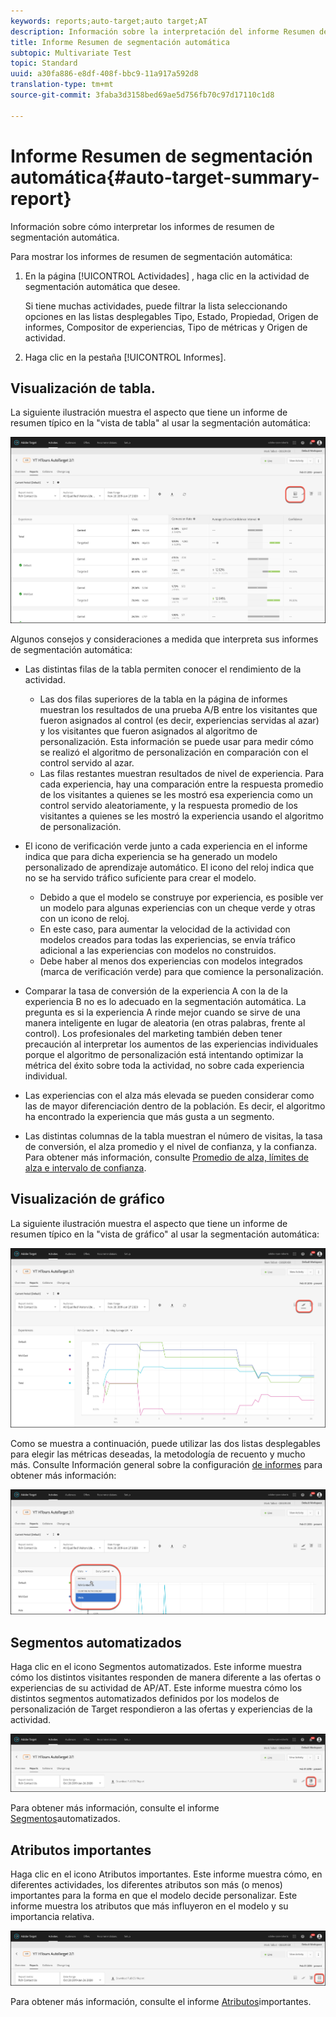 ```yaml
---
keywords: reports;auto-target;auto target;AT
description: Información sobre la interpretación del informe Resumen de segmentación automática.
title: Informe Resumen de segmentación automática
subtopic: Multivariate Test
topic: Standard
uuid: a30fa886-e8df-408f-bbc9-11a917a592d8
translation-type: tm+mt
source-git-commit: 3faba3d3158bed69ae5d756fb70c97d17110c1d8

---
```



# Informe Resumen de segmentación automática{#auto-target-summary-report}

Información sobre cómo interpretar los informes de resumen de segmentación automática.

Para mostrar los informes de resumen de segmentación automática:

1. En la página [!UICONTROL Actividades] , haga clic en la actividad de segmentación automática que desee.

   Si tiene muchas actividades, puede filtrar la lista seleccionando opciones en las listas desplegables Tipo, Estado, Propiedad, Origen de informes, Compositor de experiencias, Tipo de métricas y Origen de actividad.

1. Haga clic en la pestaña [!UICONTROL Informes].

## Visualización de tabla. 

La siguiente ilustración muestra el aspecto que tiene un informe de resumen típico en la &quot;vista de tabla&quot; al usar la segmentación automática:

![Informe de vista de tabla de segmentación automática](/help/c-reports/assets/at-table-view.png)

Algunos consejos y consideraciones a medida que interpreta sus informes de segmentación automática:

* Las distintas filas de la tabla permiten conocer el rendimiento de la actividad.

   * Las dos filas superiores de la tabla en la página de informes muestran los resultados de una prueba A/B entre los visitantes que fueron asignados al control (es decir, experiencias servidas al azar) y los visitantes que fueron asignados al algoritmo de personalización. Esta información se puede usar para medir cómo se realizó el algoritmo de personalización en comparación con el control servido al azar.
   * Las filas restantes muestran resultados de nivel de experiencia. Para cada experiencia, hay una comparación entre la respuesta promedio de los visitantes a quienes se les mostró esa experiencia como un control servido aleatoriamente, y la respuesta promedio de los visitantes a quienes se les mostró la experiencia usando el algoritmo de personalización.

* El icono de verificación verde junto a cada experiencia en el informe indica que para dicha experiencia se ha generado un modelo personalizado de aprendizaje automático. El icono del reloj indica que no se ha servido tráfico suficiente para crear el modelo.

   * Debido a que el modelo se construye por experiencia, es posible ver un modelo para algunas experiencias con un cheque verde y otras con un icono de reloj.
   * En este caso, para aumentar la velocidad de la actividad con modelos creados para todas las experiencias, se envía tráfico adicional a las experiencias con modelos no construidos.
   * Debe haber al menos dos experiencias con modelos integrados (marca de verificación verde) para que comience la personalización.

* Comparar la tasa de conversión de la experiencia A con la de la experiencia B no es lo adecuado en la segmentación automática. La pregunta es si la experiencia A rinde mejor cuando se sirve de una manera inteligente en lugar de aleatoria (en otras palabras, frente al control). Los profesionales del marketing también deben tener precaución al interpretar los aumentos de las experiencias individuales porque el algoritmo de personalización está intentando optimizar la métrica del éxito sobre toda la actividad, no sobre cada experiencia individual.
* Las experiencias con el alza más elevada se pueden considerar como las de mayor diferenciación dentro de la población. Es decir, el algoritmo ha encontrado la experiencia que más gusta a un segmento.
* Las distintas columnas de la tabla muestran el número de visitas, la tasa de conversión, el alza promedio y el nivel de confianza, y la confianza. Para obtener más información, consulte [Promedio de alza, límites de alza e intervalo de confianza](/help/c-reports/c-report-settings/average-lift-bounds-and-confidence-interval.md).

## Visualización de gráfico

La siguiente ilustración muestra el aspecto que tiene un informe de resumen típico en la &quot;vista de gráfico&quot; al usar la segmentación automática:

![Informe de vista de gráfico de segmentación automática](/help/c-reports/assets/at-graph-view.png)

Como se muestra a continuación, puede utilizar las dos listas desplegables para elegir las métricas deseadas, la metodología de recuento y mucho más. Consulte Información general sobre la configuración [de informes](/help/c-reports/c-report-settings/report-settings.md) para obtener más información:

![Informe de vista de gráfico de segmentación automática](/help/c-reports/assets/at-graph-view-2.png)

## Segmentos automatizados

Haga clic en el icono Segmentos automatizados. Este informe muestra cómo los distintos visitantes responden de manera diferente a las ofertas o experiencias de su actividad de AP/AT. Este informe muestra cómo los distintos segmentos automatizados definidos por los modelos de personalización de Target respondieron a las ofertas y experiencias de la actividad.

![Icono de segmentos automatizados](/help/c-reports/assets/icon-automated-sements.png)

Para obtener más información, consulte el informe [Segmentos](/help/c-reports/c-personalization-insights-reports/automated-segments-report.md)automatizados.

## Atributos importantes

Haga clic en el icono Atributos importantes. Este informe muestra cómo, en diferentes actividades, los diferentes atributos son más (o menos) importantes para la forma en que el modelo decide personalizar. Este informe muestra los atributos que más influyeron en el modelo y su importancia relativa.

![Icono de atributos importantes](/help/c-reports/assets/icon-important-attributes.png)

Para obtener más información, consulte el informe [Atributos](/help/c-reports/c-personalization-insights-reports/important-attributes-report.md)importantes.
